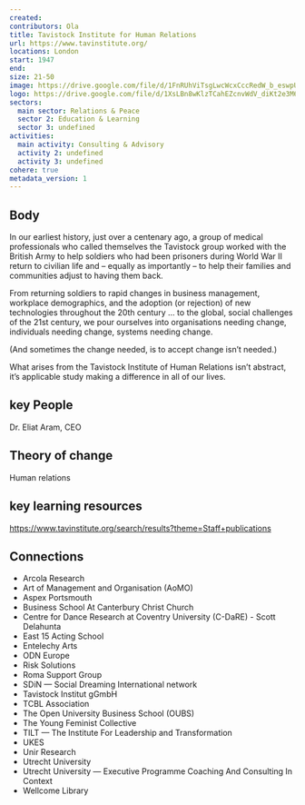 ```yaml
---
created:
contributors: Ola
title: Tavistock Institute for Human Relations
url: https://www.tavinstitute.org/
locations: London
start: 1947
end: 
size: 21-50
image: https://drive.google.com/file/d/1FnRUhViTsgLwcWcxCccRedW_b_eswpUU/view?usp=drive_link
logo: https://drive.google.com/file/d/1XsLBn8wKlzTCahEZcnvWdV_diKt2e3M6/view?usp=drive_link
sectors:
  main sector: Relations & Peace
  sector 2: Education & Learning
  sector 3: undefined
activities: 
  main activity: Consulting & Advisory
  activity 2: undefined
  activity 3: undefined
cohere: true
metadata_version: 1
---
```



## Body

In our earliest history, just over a centenary ago, a group of medical professionals who called themselves the Tavistock group worked with the British Army to help soldiers who had been prisoners during World War II return to civilian life and – equally as importantly – to help their families and communities adjust to having them back.

From returning soldiers to rapid changes in business management, workplace demographics, and the adoption (or rejection) of new technologies throughout the 20th century … to the global, social challenges of the 21st century, we pour ourselves into organisations needing change, individuals needing change, systems needing change.

(And sometimes the change needed, is to accept change isn’t needed.)

What arises from the Tavistock Institute of Human Relations isn’t abstract, it’s applicable study making a difference in all of our lives.

## key People

Dr. Eliat Aram, CEO

## Theory of change

Human relations

## key learning resources

https://www.tavinstitute.org/search/results?theme=Staff+publications

## Connections

- Arcola Research
- Art of Management and Organisation (AoMO)
- Aspex Portsmouth
- Business School At Canterbury Christ Church
- Centre for Dance Research at Coventry University (C-DaRE) - Scott Delahunta
- East 15 Acting School
- Entelechy Arts
- ODN Europe
- Risk Solutions
- Roma Support Group
- SDiN — Social Dreaming International network
- Tavistock Institut gGmbH
- TCBL Association
- The Open University Business School (OUBS)
- The Young Feminist Collective
- TILT — The Institute For Leadership and Transformation
- UKES
- Unir Research
- Utrecht University
- Utrecht University — Executive Programme Coaching And Consulting In Context
- Wellcome Library


